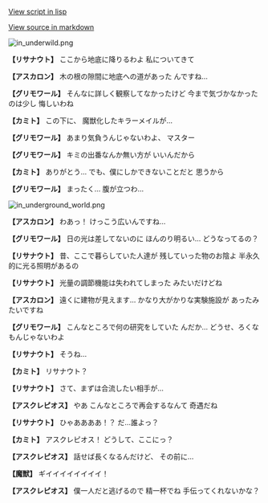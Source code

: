[View script in lisp](../scripts/210111041.txt)

[View source in markdown](210111041.md)

![in_underwild.png](../images/backgrounds/in_underwild.png)

**【リサナウト】**
ここから地底に降りるわよ
私についてきて

**【アスカロン】**
木の根の隙間に地底への道があった
んですね…

**【グリモワール】**
そんなに詳しく観察してなかったけど
今まで気づかなかったのは少し
悔しいわね

**【カミト】**
この下に、
魔獣化したキラーメイルが…

**【グリモワール】**
あまり気負うんじゃないわよ、
マスター

**【グリモワール】**
キミの出番なんか無い方が
いいんだから

**【カミト】**
ありがとう…
でも、僕にしかできないことだと
思うから

**【グリモワール】**
まったく…
腹が立つわ…

![in_underground_world.png](../images/backgrounds/in_underground_world.png)

**【アスカロン】**
わあっ！
けっこう広いんですね…

**【グリモワール】**
日の光は差してないのに
ほんのり明るい…
どうなってるの？

**【リサナウト】**
昔、ここで暮らしていた人達が
残していった物のお陰よ
半永久的に光る照明があるの

**【リサナウト】**
光量の調節機能は失われてしまった
みたいだけどね

**【アスカロン】**
遠くに建物が見えます…
かなり大がかりな実験施設が
あったみたいですね

**【グリモワール】**
こんなところで何の研究をしていた
んだか…
どうせ、ろくなもんじゃないわよ

**【リサナウト】**
そうね…

**【カミト】**
リサナウト？

**【リサナウト】**
さて、まずは合流したい相手が…

**【アスクレピオス】**
やあ
こんなところで再会するなんて
奇遇だね

**【リサナウト】**
ひゃああああ！？
だ…誰よっ？

**【カミト】**
アスクレピオス！
どうして、ここにっ？

**【アスクレピオス】**
話せば長くなるんだけど、
その前に…

**【魔獣】**
ギイイイイイイイイ！

**【アスクレピオス】**
僕一人だと逃げるので
精一杯でね
手伝ってくれないかな？